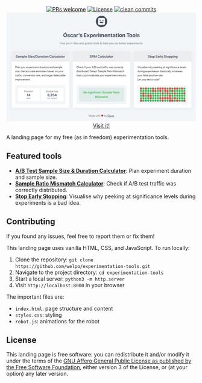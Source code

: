 <p align="center">
    <a href="#contributing">
        <img src="https://img.shields.io/badge/PRs-welcome-0?style=flat-square&labelcolor=202b2d&color=4a5568" alt="PRs welcome"></a>
    <a href="#license">
        <img src="https://img.shields.io/badge/license-AGPL-0?style=flat-square&labelcolor=202b2d&color=4a5568" alt="License"></a>
    <a href="https://github.com/welpo/git-sumi">
        <img src="https://img.shields.io/badge/clean_commits-git--sumi-0?style=flat-square&labelcolor=202b2d&color=4a5568" alt="clean commits"></a>
    <br>
    <a href="https://ab.osc.garden">
        <img src="screenshot.png" alt="Landing page preview" width="800">
        </a>
    <a href="https://ab.osc.garden">Visit it!</a>
    <br>
</p>

A landing page for my free (as in freedom) experimentation tools.

## Featured tools

- **[A/B Test Sample Size & Duration Calculator](https://calculator.osc.garden)**: Plan experiment duration and sample size.
- **[Sample Ratio Mismatch Calculator](https://srm.osc.garden)**: Check if A/B test traffic was correctly distributed.
- **[Stop Early Stopping](https://stop-early-stopping.osc.garden)**: Visualise why peeking at significance levels during experiments is a bad idea.

## Contributing

If you found any issues, feel free to report them or fix them!

This landing page uses vanilla HTML, CSS, and JavaScript. To run locally:

1. Clone the repository: `git clone https://github.com/welpo/experimentation-tools.git`
2. Navigate to the project directory: `cd experimentation-tools`
3. Start a local server: `python3 -m http.server`
4. Visit `http://localhost:8000` in your browser

The important files are:

- `index.html`: page structure and content
- `styles.css`: styling
- `robot.js`: animations for the robot

## License

This landing page is free software: you can redistribute it and/or modify it under the terms of the [GNU Affero General Public License as published by the Free Software Foundation](./COPYING), either version 3 of the License, or (at your option) any later version.
